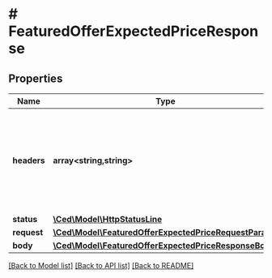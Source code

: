# # FeaturedOfferExpectedPriceResponse

## Properties

Name | Type | Description | Notes
------------ | ------------- | ------------- | -------------
**headers** | **array<string,string>** | A mapping of additional HTTP headers to send/receive for an individual request within a batch. |
**status** | [**\Ced\Model\HttpStatusLine**](HttpStatusLine.md) |  |
**request** | [**\Ced\Model\FeaturedOfferExpectedPriceRequestParams**](FeaturedOfferExpectedPriceRequestParams.md) |  |
**body** | [**\Ced\Model\FeaturedOfferExpectedPriceResponseBody**](FeaturedOfferExpectedPriceResponseBody.md) |  | [optional]

[[Back to Model list]](../../README.md#models) [[Back to API list]](../../README.md#endpoints) [[Back to README]](../../README.md)
